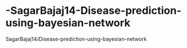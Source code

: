 # -SagarBajaj14-Disease-prediction-using-bayesian-network
 SagarBajaj14/Disease-prediction-using-bayesian-network
